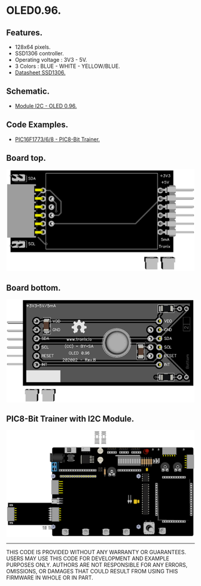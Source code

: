 # OLED0.96.

## Features.

- 128x64 pixels.
- SSD1306 controller.
- Operating voltage : 3V3 - 5V.
- 3 Colors : BLUE - WHITE - YELLOW/BLUE.
- [Datasheet SSD1306.](https://www.crystalfontz.com/controllers/SolomonSystech/SSD1306/)

## Schematic.

- [Module I2C - OLED 0.96.](./oled096.pdf)

## Code Examples.

- [PIC16F1773/6/8 - PIC8-Bit Trainer.](./oled.md)

## Board top.

![OLED 0.96 Top](./pics/oled096-top.png)

## Board bottom.

![OLED 0.96 Bottom](./pics/oled096-bottom.png)

## PIC8-Bit Trainer with I2C Module.

![PIC8BIT I2C](../../boards/pic8bit-trainer/pics/pic8bit-i2c.png)

---
THIS CODE IS PROVIDED WITHOUT ANY WARRANTY OR GUARANTEES.
USERS MAY USE THIS CODE FOR DEVELOPMENT AND EXAMPLE PURPOSES ONLY.
AUTHORS ARE NOT RESPONSIBLE FOR ANY ERRORS, OMISSIONS, OR DAMAGES THAT COULD
RESULT FROM USING THIS FIRMWARE IN WHOLE OR IN PART.